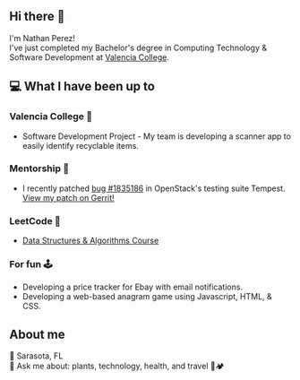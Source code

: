 ## Hi there 👋

I'm Nathan Perez! <br>
I've just completed my Bachelor's degree in Computing Technology & Software Development at [Valencia College](https://valenciacollege.edu). 

## 💻 What I have been up to 
### Valencia College 🏫
- Software Development Project - My team is developing a scanner app to easily identify recyclable items. 

### Mentorship 🐛
- I recently patched [bug #1835186](https://bugs.launchpad.net/tempest/+bug/1835186) in OpenStack's testing suite Tempest. [View my patch on Gerrit!](https://review.opendev.org/c/openstack/tempest/+/935526)

### LeetCode 🧩
- [Data Structures & Algorithms Course](https://leetcode.com/explore/interview/card/leetcodes-interview-crash-course-data-structures-and-algorithms/703/arraystrings/)

### For fun 🕹️
- Developing a price tracker for Ebay with email notifications. 
- Developing a web-based anagram game using Javascript, HTML, & CSS. 

## About me
📍 Sarasota, FL <br>
💬 Ask me about: plants, technology, health, and travel 🌱🏕️ <br> 
